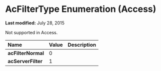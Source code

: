 
# AcFilterType Enumeration (Access)

 **Last modified:** July 28, 2015

Not supported in Access.


|**Name**|**Value**|**Description**|
|:-----|:-----|:-----|
| **acFilterNormal**|0||
| **acServerFilter**|1||
